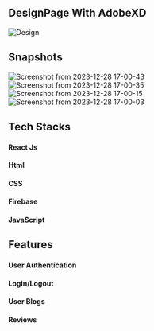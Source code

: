 ## DesignPage With AdobeXD

<img src="https://cdn.discordapp.com/attachments/863787153220960258/994415160557056080/unknown.png" alt="Design"/>

## Snapshots
![Screenshot from 2023-12-28 17-00-43](https://github.com/sanjeevgangwar/blog-xenon-assignment/assets/93440963/04a92744-2bb3-4900-aff0-664da66dce3e)
![Screenshot from 2023-12-28 17-00-35](https://github.com/sanjeevgangwar/blog-xenon-assignment/assets/93440963/ea7dec77-4c34-4f7f-84f7-ada4d7673a30)
![Screenshot from 2023-12-28 17-00-15](https://github.com/sanjeevgangwar/blog-xenon-assignment/assets/93440963/32f9c788-a37d-476e-99be-4905c257bb15)
![Screenshot from 2023-12-28 17-00-03](https://github.com/sanjeevgangwar/blog-xenon-assignment/assets/93440963/62dbdb95-fc93-4df2-9587-d745c40b44f8)

  
## Tech Stacks
#### React Js
#### Html
#### CSS
#### Firebase
#### JavaScript

## Features
#### User Authentication
#### Login/Logout
#### User Blogs
#### Reviews

